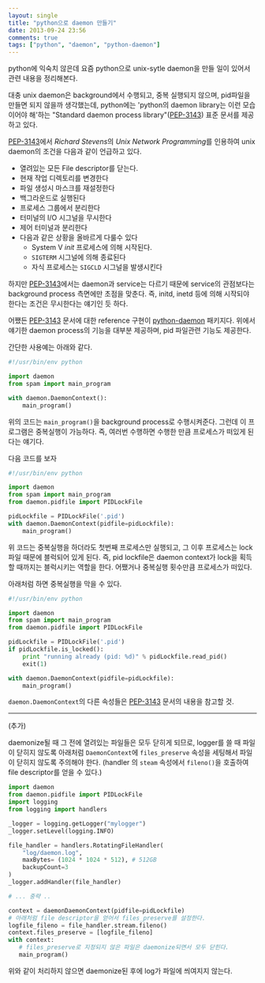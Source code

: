 ```yaml
---
layout: single
title: "python으로 daemon 만들기"
date: 2013-09-24 23:56
comments: true
tags: ["python", "daemon", "python-daemon"]
---
```


python에 익숙치 않은데 요즘 python으로 unix-sytle daemon을 만들 일이 있어서 관련 내용을 정리해본다.

<!--more-->
대충 unix daemon은 background에서 수행되고, 중복 실행되지 않으며, pid파일을 만들면 되지
않을까 생각했는데, python에는 'python의 daemon library는 이런 모습이어야 해'하는
"Standard daemon process library"([PEP-3143]) 표준 문서를 제공하고 있다.

[PEP-3143]에서 *Richard Stevens*의 *Unix Network Programming*를 인용하여
unix daemon의 조건을 다음과 같이 언급하고 있다.

- 열려있는 모든 File descriptor를 닫는다.
- 현재 작업 디렉토리를 변경한다
- 파일 생성시 마스크를 재설정한다
- 백그라운드로 실행된다
- 프로세스 그룹에서 분리한다
- 터미널의 I/O 시그널을 무시한다
- 제어 터미널과 분리한다
- 다음과 같은 상황을 올바르게 다룰수 있다
    - System V *init* 프로세스에 의해 시작된다.
    - `SIGTERM` 시그널에 의해 종료된다
    - 자식 프로세스는 `SIGCLD` 시그널을 발생시킨다

하지만 [PEP-3143]에서는 daemon과 service는 다르기 때문에 service의 관점보다는
background process 측면에만 초점을 맞춘다. 즉, initd, inetd 등에 의해 시작되야 한다는
조건은 무시한다는 얘기인 듯 하다.

어쨌든 [PEP-3143] 문서에 대한 reference 구현이 [python-daemon] 패키지다.
위에서 얘기한 daemon process의 기능을 대부분 제공하며, pid 파일관련 기능도 제공한다.

간단한 사용예는 아래와 같다.

```python
#!/usr/bin/env python

import daemon
from spam import main_program

with daemon.DaemonContext():
    main_program()
```

위의 코드는 `main_program()`을 background process로 수행시켜준다.
그런데 이 프로그램은 중복실행이 가능하다. 즉, 여러번 수행하면 수행한 만큼 프로세스가 떠있게 된다는 얘기다.

다음 코드를 보자

```python
#!/usr/bin/env python

import daemon
from spam import main_program
from daemon.pidfile import PIDLockFile

pidLockfile = PIDLockFile('.pid')
with daemon.DaemonContext(pidfile=pidLockfile):
    main_program()
```

위 코드는 중복실행을 하더라도 첫번째 프로세스만 실행되고, 그 이후 프로세스는 lock파일 때문에
블럭되어 있게 된다. 즉, pid lockfile은 daemon context가 lock을 획득할 때까지는 블럭시키는 역할을 한다.
어쨌거나 중복실행 횟수만큼 프로세스가 떠있다.

아래처럼 하면 중복실행을 막을 수 있다.

```python
#!/usr/bin/env python

import daemon
from spam import main_program
from daemon.pidfile import PIDLockFile

pidLockfile = PIDLockFile('.pid')
if pidLockfile.is_locked():
    print "running already (pid: %d)" % pidLockfile.read_pid()
    exit(1)

with daemon.DaemonContext(pidfile=pidLockfile):
    main_program()
```

`daemon.DaemonContext`의 다른 속성들은 [PEP-3143] 문서의 내용을 참고할 것.

------
(추가)

daemonize될 때 그 전에 열려있는 파일들은 모두 닫히게 되므로,
logger를 쓸 때 파일이 닫히지 않도록 아래처럼 `DaemonContext`에
`files_preserve` 속성을 세팅해서 파일이 닫히지 않도록 주의해야 한다.
(handler 의 `steam` 속성에서 `fileno()`을 호출하여 file descriptor를 얻을 수 있다.)

```python
import daemon
from daemon.pidfile import PIDLockFile
import logging
from logging import handlers

_logger = logging.getLogger("mylogger")
_logger.setLevel(logging.INFO)

file_handler = handlers.RotatingFileHandler(
    "log/daemon.log",
    maxBytes= (1024 * 1024 * 512), # 512GB
    backupCount=3
)
_logger.addHandler(file_handler)

# ... 중략 ..

context = daemonDaemonContext(pidfile=pidLockfile)
# 아래처럼 file descriptor을 얻어서 files_preserve를 설정한다.
logfile_fileno = file_handler.stream.fileno()
context.files_preserve = [logfile_fileno]
with context:
   # files_preserve로 지정되지 않은 파일은 daemonize되면서 모두 닫힌다.
   main_program()
```

위와 같이 처리하지 않으면 daemonize된 후에 log가 파일에 씌여지지 않는다.

[PEP-3143]:http://www.python.org/dev/peps/pep-3143/
[python-daemon]:https://pypi.python.org/pypi/python-daemon/
